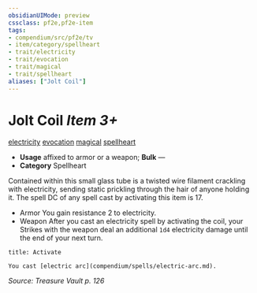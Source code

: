 ```yaml
---
obsidianUIMode: preview
cssclass: pf2e,pf2e-item
tags:
- compendium/src/pf2e/tv
- item/category/spellheart
- trait/electricity
- trait/evocation
- trait/magical
- trait/spellheart
aliases: ["Jolt Coil"]
---
```

# Jolt Coil *Item 3+*  
[electricity](rules/traits/electricity.md)  [evocation](rules/traits/evocation.md)  [magical](rules/traits/magical.md)  [spellheart](rules/traits/spellheart-som.md)  

- **Usage** affixed to armor or a weapon; **Bulk** —
- **Category** Spellheart

Contained within this small glass tube is a twisted wire filament crackling with electricity, sending static prickling through the hair of anyone holding it. The spell DC of any spell cast by activating this item is 17.

- Armor You gain resistance 2 to electricity.
- Weapon After you cast an electricity spell by activating the coil, your Strikes with the weapon deal an additional `1d4` electricity damage until the end of your next turn.

```ad-embed-ability
title: Activate

You cast [electric arc](compendium/spells/electric-arc.md).
```

*Source: Treasure Vault p. 126*